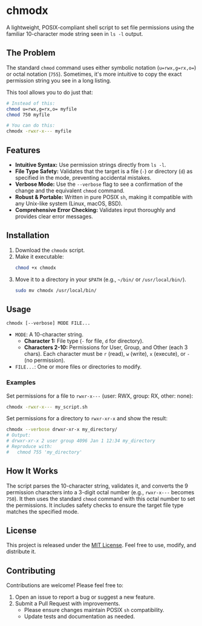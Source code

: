 # chmodx

A lightweight, POSIX-compliant shell script to set file permissions using the familiar 10-character mode string seen in `ls -l` output.

## The Problem

The standard `chmod` command uses either symbolic notation (`u=rwx,g=rx,o=`) or octal notation (`755`). Sometimes, it's more intuitive to copy the exact permission string you see in a long listing.

This tool allows you to do just that:
```bash
# Instead of this:
chmod u=rwx,g=rx,o= myfile
chmod 750 myfile

# You can do this:
chmodx -rwxr-x--- myfile
```

## Features

*   **Intuitive Syntax:** Use permission strings directly from `ls -l`.
*   **File Type Safety:** Validates that the target is a file (`-`) or directory (`d`) as specified in the mode, preventing accidental mistakes.
*   **Verbose Mode:** Use the `--verbose` flag to see a confirmation of the change and the equivalent `chmod` command.
*   **Robust & Portable:** Written in pure POSIX `sh`, making it compatible with any Unix-like system (Linux, macOS, BSD).
*   **Comprehensive Error Checking:** Validates input thoroughly and provides clear error messages.

## Installation

1.  Download the `chmodx` script.
2.  Make it executable:
    ```bash
    chmod +x chmodx
    ```
3.  Move it to a directory in your `$PATH` (e.g., `~/bin/` or `/usr/local/bin/`).
    ```bash
    sudo mv chmodx /usr/local/bin/
    ```

## Usage

```
chmodx [--verbose] MODE FILE...
```

*   `MODE`: A 10-character string.
    *   **Character 1:** File type (`-` for file, `d` for directory).
    *   **Characters 2-10:** Permissions for User, Group, and Other (each 3 chars). Each character must be `r` (read), `w` (write), `x` (execute), or `-` (no permission).
*   `FILE...`: One or more files or directories to modify.

### Examples

Set permissions for a file to `rwxr-x---` (user: RWX, group: RX, other: none):
```bash
chmodx -rwxr-x--- my_script.sh
```

Set permissions for a directory to `rwxr-xr-x` and show the result:
```bash
chmodx --verbose drwxr-xr-x my_directory/
# Output:
# drwxr-xr-x 2 user group 4096 Jan 1 12:34 my_directory
# Reproduce with:
#   chmod 755 'my_directory'
```

## How It Works

The script parses the 10-character string, validates it, and converts the 9 permission characters into a 3-digit octal number (e.g., `rwxr-x---` becomes `750`). It then uses the standard `chmod` command with this octal number to set the permissions. It includes safety checks to ensure the target file type matches the specified mode.

## License

This project is released under the [MIT License](https://github.com/ismdevteam/chmodx/blob/master/LICENSE). Feel free to use, modify, and distribute it.

## Contributing

Contributions are welcome! Please feel free to:
1.  Open an issue to report a bug or suggest a new feature.
2.  Submit a Pull Request with improvements.
    *   Please ensure changes maintain POSIX `sh` compatibility.
    *   Update tests and documentation as needed.
